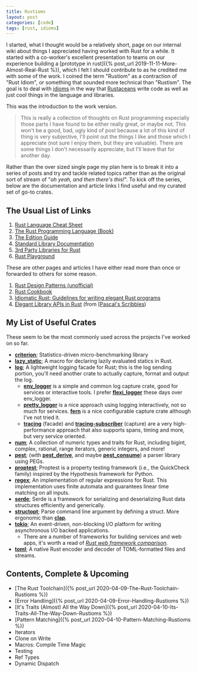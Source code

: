 ```yaml
---
title: Rustioms
layout: post
categories: [code]
tags: [rust, idioms]
---
```


I started, what I thought would be a relatively short, page on our internal wiki about things I appreciated having 
worked with Rust for a while. It started with a co-worker's excellent presentation to teams on our experience building 
a [prototype in rust]({% post_url 2019-11-11-More-Almost-Real-Rust %}), which I felt I should contribute to as he credited 
me with some of the work. I coined the term "Rustiom" as a contraction of "Rust Idiom", or something that sounded 
more technical than "Rustism". The goal is to deal with [idioms](https://www.merriam-webster.com/dictionary/idiom) in
the way that [Rustaceans](https://www.rustaceans.org/) write code as well as just cool things in the language and 
libraries.

This was the introduction to the work version.

> This is really a collection of thoughts on Rust programming especially those parts I have found to be either really 
> great, or maybe not. This won't be a good, bad, ugly kind of post because a lot of this kind of thing is very 
> subjective, I'll point out the things I like and those which I appreciate (not sure I enjoy them, but they are 
> valuable). There are some things I don't necessarily appreciate, but I'll leave that for another day.

Rather than the over sized single page my plan here is to break it into a series of posts and try and tackle related 
topics rather than as the original sort of stream of "_oh yeah, and then there's this!_". To kick off the series, below 
are the documentation and article links I find useful and my curated set of go-to crates.

## The Usual List of Links

1. [Rust Language Cheat Sheet](https://cheats.rs/) 
1. [The Rust Programming Language (Book)](https://doc.rust-lang.org/book/)
1. [The Edition Guide](https://doc.rust-lang.org/nightly/edition-guide/)
1. [Standard Library Documentation](https://std.rs/)
1. [3rd Party Libraries for Rust](https://crates.io/)
1. [Rust Playground](https://play.rust-lang.org/)

These are other pages and articles I have either read more than once or forwarded to others for some reason.

1. [Rust Design Patterns (unofficial)](https://github.com/rust-unofficial/patterns)
1. [Rust Cookbook](https://rust-lang-nursery.github.io/rust-cookbook/)
1. [Idiomatic Rust; Guidelines for writing elegant Rust programs](https://github.com/mre/idiomatic-rust)
1. [Elegant Library APIs in Rust](https://deterministic.space/elegant-apis-in-rust.html) (from [[Pascal's Scribbles](https://deterministic.space/))

## My List of Useful Crates

These seem to be the most commonly used across the projects I've worked on so far.

* [**criterion**](https://crates.io/crates/criterion); Statistics-driven micro-benchmarking library
* [**lazy_static**](https://crates.io/crates/lazy_static); A macro for declaring lazily evaluated statics in Rust.
* [**log**](https://crates.io/crates/log); A lightweight logging facade for Rust; this is the log sending portion, you'll 
  need another crate to actually capture, format and output the log.
  * [**env_logger**](https://crates.io/crates/env_logger) is a simple and common log capture crate, good for services or 
    interactive tools. I prefer [**flexi_logger**](https://docs.rs/flexi_logger/0.15.2/flexi_logger/) these days over 
    env_logger.
  * [**pretty_logger**](https://crates.io/crates/pretty_env_logger) is a nice approach using logging interactively, not so 
    much for services. [**fern**](https://crates.io/crates/fern) is a nice configurable capture crate although I've not 
    tried it. 
  * [**tracing**](https://crates.io/crates/tracing) (facade) and [**tracing-subscriber**](https://crates.io/crates/tracing-subscriber) 
    (capture) are a very high-performance approach that also supports spans, timing and more, but very service oriented.
* [**num**](https://crates.io/crates/num); A collection of numeric types and traits for Rust, including bigint, complex, 
  rational, range iterators, generic integers, and more!
* [**pest**](https://crates.io/crates/pest); (with [**pest_derive**](https://crates.io/crates/pest_derive), and maybe 
  [**pest_consume**](https://crates.io/crates/pest_consume)) a parser library using PEGs.
* [**proptest**](https://crates.io/crates/proptest); Proptest is a property testing framework (i.e., the QuickCheck family) 
  inspired by the Hypothesis framework for Python.
* [**regex**](https://crates.io/crates/regex); An implementation of regular expressions for Rust. This implementation uses 
  finite automata and guarantees linear time matching on all inputs.
* [**serde**](https://crates.io/crates/serde); Serde is a framework for serializing and deserializing Rust data structures 
  efficiently and generically. 
* [**structopt**](https://crates.io/crates/structopt); Parse command line argument by defining a struct. More ergonomic 
  than [**clap**](https://crates.io/crates/clap).
* [**tokio**](https://crates.io/crates/tokio); An event-driven, non-blocking I/O platform for writing asynchronous I/O 
  backed applications. 
  * There are a number of frameworks for building services and web apps, it's worth a read of 
    [_Rust web framework comparison_](https://github.com/flosse/rust-web-framework-comparison).
* [**toml**](https://crates.io/crates/toml); A native Rust encoder and decoder of TOML-formatted files and streams.

## Contents, Complete & Upcoming

* [The Rust Toolchain]({% post_url 2020-04-09-The-Rust-Toolchain-Rustioms %})
* [Error Handling]({% post_url 2020-04-09-Error-Handling-Rustioms %})
* [It's Traits (Almost) All the Way Down]({% post_url 2020-04-10-Its-Traits-All-The-Way-Down-Rustioms %})
* [Pattern Matching]({% post_url 2020-04-10-Pattern-Matching-Rustioms %})
* Iterators
* Clone on Write
* Macros: Compile Time Magic
* Testing
* Ref Types
* Dynamic Dispatch


